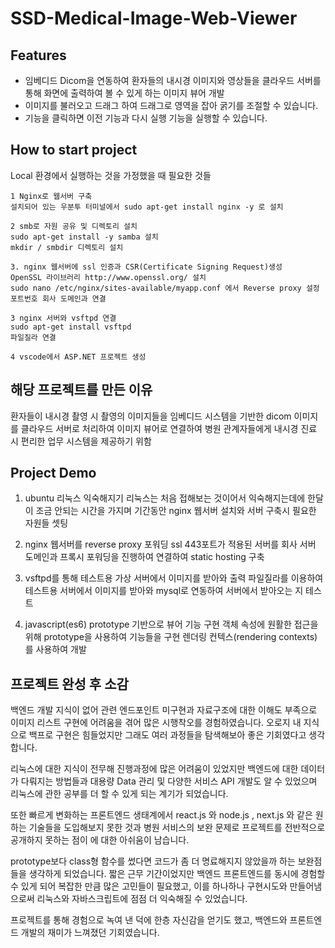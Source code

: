 #  SSD-Medical-Image-Web-Viewer

## Features
- 임베디드 Dicom을 연동하여 환자들의 내시경 이미지와 영상들을 클라우드 서버를 통해 화면에 출력하여 볼 수 있게 하는 이미지 뷰어 개발
- 이미지를 불러오고 드래그 하여 드래그로 영역을 잡아 굵기를 조절할 수 있습니다.
- 기능을 클릭하면 이전 기능과 다시 실행 기능을 실행할 수 있습니다.

## How to start project
Local 환경에서 실행하는 것을 가정했을 때 필요한 것들   
  ```
  1 Nginx로 웹서버 구축
  설치되어 있는 우분투 터미널에서 sudo apt-get install nginx -y 로 설치

  2 smb로 자원 공유 및 디렉토리 설치
  sudo apt-get install -y samba 설치
  mkdir / smbdir 디렉토리 설치
  
  3. nginx 웹서버에 ssl 인증과 CSR(Certificate Signing Request)생성
  OpenSSL 라이브러리 http://www.openssl.org/ 설치
  sudo nano /etc/nginx/sites-available/myapp.conf 에서 Reverse proxy 설정 
  포트번호 회사 도메인과 연결

  3 nginx 서버와 vsftpd 연결 
  sudo apt-get install vsftpd
  파일질라 연결
  
  4 vscode에서 ASP.NET 프로젝트 생성
  
  ```

## 해당 프로젝트를 만든 이유

환자들이 내시경 촬영 시 촬영의 이미지들을 임베디드 시스템을 기반한 dicom 이미지를 클라우드 서버로 처리하여 이미지 뷰어로 연결하여 
병원 관계자들에게 내시경 진료 시 편리한 업무 시스템을 제공하기 위함

## Project Demo

1. ubuntu 리눅스 익숙해지기
리눅스는 처음 접해보는 것이어서 익숙해지는데에 한달이 조금 안되는 시간을 가지며 기간동안 nginx 웹서버 설치와 서버 구축시 필요한 자원들 셋팅

2. nginx 웹서버를 reverse proxy 포워딩
ssl 443포트가 적용된 서버를 회사 서버 도메인과 프록시 포워딩을 진행하여 연결하여 static hosting 구축

3. vsftpd를 통해 테스트용 가상 서버에서 이미지를 받아와 출력
파일질라를 이용하여 테스트용 서버에서 이미지를 받아와 mysql로 연동하여 서버에서 받아오는 지 테스트

4. javascript(es6) prototype 기반으로 뷰어 기능 구현
객체 속성에 원활한 접근을 위해 prototype을 사용하여 기능들을 구현
렌더링 컨텍스(rendering contexts) 를 사용하여 개발

## 프로젝트 완성 후 소감
백엔드 개발 지식이 없어 관련 엔드포인트 미구현과 자료구조에 대한 이해도 부족으로 이미지 리스트 구현에 어려움을 겪어 많은 시행착오를 경험하였습니다. 오로지 내 지식으로 백프로
구현은 힘들었지만 그래도 여러 과정들을 탐색해보아 좋은 기회였다고 생각합니다. 

리눅스에 대한 지식이 전무해 진행과정에 많은 어려움이 있었지만 백엔드에 대한 데이터가 다뤄지는 방법들과 대용량 Data 관리 및 다양한 서비스 API 개발도 알 수 있었으며
리눅스에 관한 공부를 더 할 수 있게 되는 계기가 되었습니다.

또한 빠르게 변화하는 프론트엔드 생태계에서 react.js 와 node.js , next.js 와 같은 원하는 기술들을 도입해보지 못한 것과 
병원 서비스의 보완 문제로 프로젝트를 전반적으로 공개하지 못하는 점이 에 대한 아쉬움이 남습니다.

prototype보다 class형 함수를 썼다면 코드가 좀 더 명료해지지 않았을까 하는 보완점들을 생각하게 되었습니다.
짧은 근무 기간이었지만 백엔드 프론트엔드를 동시에 경험할 수 있게 되어 복잡한 만큼 많은 고민들이 필요했고, 이를 하나하나 구현시도와 
만들어냄으로써 리눅스와 자바스크립트에 점점 더 익숙해질 수 있었습니다.

프로젝트를 통해 경험으로 녹여 낸 덕에 한층 자신감을 얻기도 했고, 백엔드와 프론트엔드 개발의 재미가 느껴졌던 기회였습니다.
